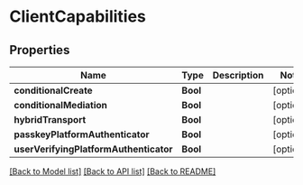 # ClientCapabilities

## Properties
Name | Type | Description | Notes
------------ | ------------- | ------------- | -------------
**conditionalCreate** | **Bool** |  | [optional] 
**conditionalMediation** | **Bool** |  | [optional] 
**hybridTransport** | **Bool** |  | [optional] 
**passkeyPlatformAuthenticator** | **Bool** |  | [optional] 
**userVerifyingPlatformAuthenticator** | **Bool** |  | [optional] 

[[Back to Model list]](../README.md#documentation-for-models) [[Back to API list]](../README.md#documentation-for-api-endpoints) [[Back to README]](../README.md)


